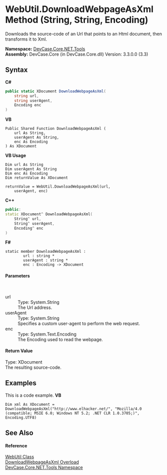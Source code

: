 # WebUtil.DownloadWebpageAsXml Method (String, String, Encoding)
 

Downloads the source-code of an Url that points to an Html document, then transforms it to Xml.

**Namespace:**&nbsp;<a href="N_DevCase_Core_NET_Tools">DevCase.Core.NET.Tools</a><br />**Assembly:**&nbsp;DevCase.Core (in DevCase.Core.dll) Version: 3.3.0.0 (3.3)

## Syntax

**C#**<br />
``` C#
public static XDocument DownloadWebpageAsXml(
	string url,
	string userAgent,
	Encoding enc
)
```

**VB**<br />
``` VB
Public Shared Function DownloadWebpageAsXml ( 
	url As String,
	userAgent As String,
	enc As Encoding
) As XDocument
```

**VB Usage**<br />
``` VB Usage
Dim url As String
Dim userAgent As String
Dim enc As Encoding
Dim returnValue As XDocument

returnValue = WebUtil.DownloadWebpageAsXml(url, 
	userAgent, enc)
```

**C++**<br />
``` C++
public:
static XDocument^ DownloadWebpageAsXml(
	String^ url, 
	String^ userAgent, 
	Encoding^ enc
)
```

**F#**<br />
``` F#
static member DownloadWebpageAsXml : 
        url : string * 
        userAgent : string * 
        enc : Encoding -> XDocument 

```


#### Parameters
&nbsp;<dl><dt>url</dt><dd>Type: System.String<br />The Url address.</dd><dt>userAgent</dt><dd>Type: System.String<br />Specifies a custom user-agent to perform the web request.</dd><dt>enc</dt><dd>Type: System.Text.Encoding<br />The Encoding used to read the webpage.</dd></dl>

#### Return Value
Type: XDocument<br />The resulting source-code.

## Examples
This is a code example. 
**VB**<br />
``` VB
Dim xml As XDocument = DownloadWebpageAsXml("http://www.elhacker.net/", "Mozilla/4.0 (compatible; MSIE 6.0; Windows NT 5.2; .NET CLR 1.0.3705;)", Encoding.UTF8)
```


## See Also


#### Reference
<a href="T_DevCase_Core_NET_Tools_WebUtil">WebUtil Class</a><br /><a href="Overload_DevCase_Core_NET_Tools_WebUtil_DownloadWebpageAsXml">DownloadWebpageAsXml Overload</a><br /><a href="N_DevCase_Core_NET_Tools">DevCase.Core.NET.Tools Namespace</a><br />